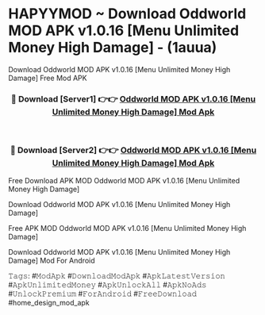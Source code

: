 # HAPYYMOD ~ Download Oddworld MOD APK v1.0.16 [Menu Unlimited Money High Damage] - (1auua)
Download Oddworld MOD APK v1.0.16 [Menu Unlimited Money High Damage] Free Mod APK

<div align="center">
<h3>🔴 Download [Server1] 👉👉 <a href="https://apk-comot.site?title=Oddworld_MOD_APK_v1.0.16_[Menu_Unlimited_Money_High_Damage]">Oddworld MOD APK v1.0.16 [Menu Unlimited Money High Damage] Mod Apk</a></h3><br>

<h3>🔴 Download [Server2] 👉👉 <a href="https://apk-comot.site?title=Oddworld_MOD_APK_v1.0.16_[Menu_Unlimited_Money_High_Damage]">Oddworld MOD APK v1.0.16 [Menu Unlimited Money High Damage] Mod Apk</a></h3>
</div>


Free Download APK MOD Oddworld MOD APK v1.0.16 [Menu Unlimited Money High Damage]

Download Oddworld MOD APK v1.0.16 [Menu Unlimited Money High Damage] 

Free APK MOD Oddworld MOD APK v1.0.16 [Menu Unlimited Money High Damage] 

Download Oddworld MOD APK v1.0.16 [Menu Unlimited Money High Damage] Mod For Android

𝚃𝚊𝚐𝚜: #𝙼𝚘𝚍𝙰𝚙𝚔 #𝙳𝚘𝚠𝚗𝚕𝚘𝚊𝚍𝙼𝚘𝚍𝙰𝚙𝚔 #𝙰𝚙𝚔𝙻𝚊𝚝𝚎𝚜𝚝𝚅𝚎𝚛𝚜𝚒𝚘𝚗 #𝙰𝚙𝚔𝚄𝚗𝚕𝚒𝚖𝚒𝚝𝚎𝚍𝙼𝚘𝚗𝚎𝚢 #𝙰𝚙𝚔𝚄𝚗𝚕𝚘𝚌𝚔𝙰𝚕𝚕 #𝙰𝚙𝚔𝙽𝚘𝙰𝚍𝚜 #𝚄𝚗𝚕𝚘𝚌𝚔𝙿𝚛𝚎𝚖𝚒𝚞𝚖 #𝙵𝚘𝚛𝙰𝚗𝚍𝚛𝚘𝚒𝚍 #𝙵𝚛𝚎𝚎𝙳𝚘𝚠𝚗𝚕𝚘𝚊𝚍 #home_design_mod_apk